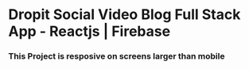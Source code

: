 # Dropit Social Video Blog Full Stack App - Reactjs | Firebase

### This Project is resposive on screens larger than mobile
